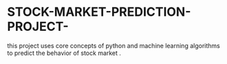 # STOCK-MARKET-PREDICTION-PROJECT-
this project uses core concepts of python and machine learning algorithms to predict the behavior of stock market .
